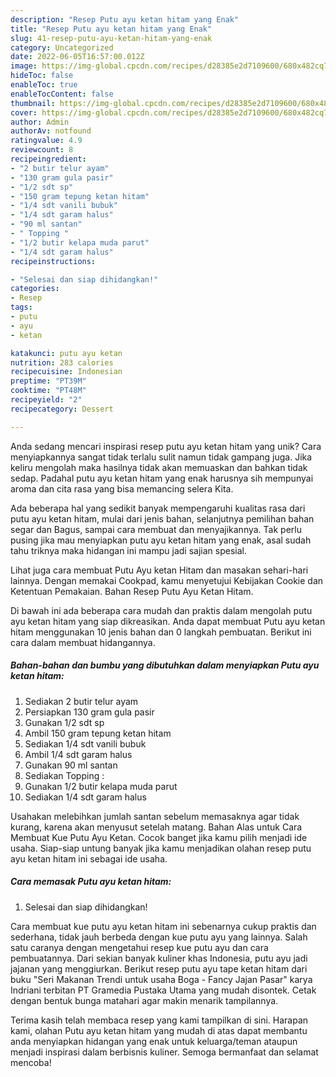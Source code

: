 ```yaml
---
description: "Resep Putu ayu ketan hitam yang Enak"
title: "Resep Putu ayu ketan hitam yang Enak"
slug: 41-resep-putu-ayu-ketan-hitam-yang-enak
category: Uncategorized
date: 2022-06-05T16:57:00.012Z
image: https://img-global.cpcdn.com/recipes/d28385e2d7109600/680x482cq70/putu-ayu-ketan-hitam-foto-resep-utama.jpg
hideToc: false
enableToc: true
enableTocContent: false
thumbnail: https://img-global.cpcdn.com/recipes/d28385e2d7109600/680x482cq70/putu-ayu-ketan-hitam-foto-resep-utama.jpg
cover: https://img-global.cpcdn.com/recipes/d28385e2d7109600/680x482cq70/putu-ayu-ketan-hitam-foto-resep-utama.jpg
author: Admin
authorAv: notfound
ratingvalue: 4.9
reviewcount: 8
recipeingredient:
- "2 butir telur ayam"
- "130 gram gula pasir"
- "1/2 sdt sp"
- "150 gram tepung ketan hitam"
- "1/4 sdt vanili bubuk"
- "1/4 sdt garam halus"
- "90 ml santan"
- " Topping "
- "1/2 butir kelapa muda parut"
- "1/4 sdt garam halus"
recipeinstructions:

- "Selesai dan siap dihidangkan!"
categories:
- Resep
tags:
- putu
- ayu
- ketan

katakunci: putu ayu ketan 
nutrition: 283 calories
recipecuisine: Indonesian
preptime: "PT39M"
cooktime: "PT48M"
recipeyield: "2"
recipecategory: Dessert

---
```





Anda sedang mencari inspirasi resep putu ayu ketan hitam yang unik? Cara menyiapkannya sangat tidak terlalu sulit namun tidak gampang juga. Jika keliru mengolah maka hasilnya tidak akan memuaskan dan bahkan tidak sedap. Padahal putu ayu ketan hitam yang enak harusnya sih mempunyai aroma dan cita rasa yang bisa memancing selera Kita.





Ada beberapa hal yang sedikit banyak mempengaruhi kualitas rasa dari putu ayu ketan hitam, mulai dari jenis bahan, selanjutnya pemilihan bahan segar dan Bagus, sampai cara membuat dan menyajikannya. Tak perlu pusing jika mau menyiapkan putu ayu ketan hitam yang enak,      asal sudah tahu triknya maka hidangan ini mampu jadi sajian spesial.














Lihat juga cara membuat Putu Ayu ketan Hitam dan masakan sehari-hari lainnya. Dengan memakai Cookpad, kamu menyetujui Kebijakan Cookie dan Ketentuan Pemakaian. Bahan Resep Putu Ayu Ketan Hitam.






Di bawah ini ada beberapa cara mudah dan praktis dalam mengolah putu ayu ketan hitam yang siap dikreasikan. Anda dapat membuat Putu ayu ketan hitam menggunakan 10 jenis bahan dan 0 langkah pembuatan. Berikut ini cara dalam membuat hidangannya.

<!--inarticleads1-->

##### Bahan-bahan dan bumbu yang dibutuhkan dalam menyiapkan Putu ayu ketan hitam:

1. Sediakan 2 butir telur ayam
1. Persiapkan 130 gram gula pasir
1. Gunakan 1/2 sdt sp
1. Ambil 150 gram tepung ketan hitam
1. Sediakan 1/4 sdt vanili bubuk
1. Ambil 1/4 sdt garam halus
1. Gunakan 90 ml santan
1. Sediakan  Topping :
1. Gunakan 1/2 butir kelapa muda parut
1. Sediakan 1/4 sdt garam halus


Usahakan melebihkan jumlah santan sebelum memasaknya agar tidak kurang, karena akan menyusut setelah matang. Bahan Alas untuk Cara Membuat Kue Putu Ayu Ketan. Cocok banget jika kamu pilih menjadi ide usaha. Siap-siap untung banyak jika kamu menjadikan olahan resep putu ayu ketan hitam ini sebagai ide usaha. 

<!--inarticleads2-->

##### Cara memasak Putu ayu ketan hitam:


1. Selesai dan siap dihidangkan!

Cara membuat kue putu ayu ketan hitam ini sebenarnya cukup praktis dan sederhana, tidak jauh berbeda dengan kue putu ayu yang lainnya. Salah satu caranya dengan mengetahui resep kue putu ayu dan cara pembuatannya. Dari sekian banyak kuliner khas Indonesia, putu ayu jadi jajanan yang menggiurkan. Berikut resep putu ayu tape ketan hitam dari buku &#34;Seri Makanan Trendi untuk usaha Boga - Fancy Jajan Pasar&#34; karya Indriani terbitan PT Gramedia Pustaka Utama yang mudah disontek. Cetak dengan bentuk bunga matahari agar makin menarik tampilannya. 

Terima kasih telah membaca resep yang kami tampilkan di sini. Harapan kami, olahan Putu ayu ketan hitam yang mudah di atas dapat membantu anda menyiapkan hidangan yang enak untuk keluarga/teman ataupun menjadi inspirasi dalam berbisnis kuliner. Semoga bermanfaat dan selamat mencoba!

